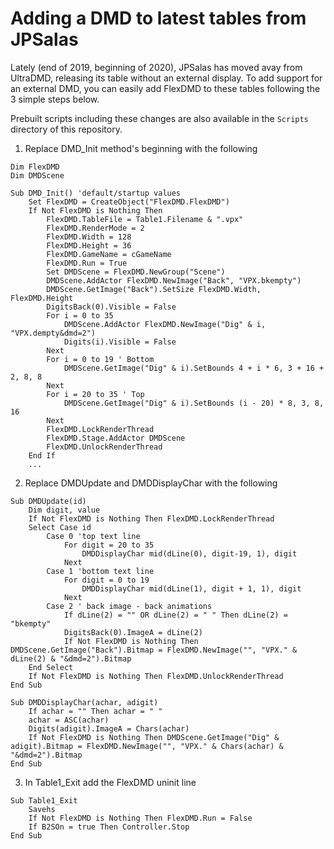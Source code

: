 
# Adding a DMD to latest tables from JPSalas

Lately (end of 2019, beginning of 2020), JPSalas has moved avay from UltraDMD, releasing its table without an external display. To add support for an external DMD, you can easily add FlexDMD to these tables following the 3 simple steps below.

Prebuilt scripts including these changes are also available in the `Scripts` directory of this repository.


1. Replace DMD_Init method's beginning with the following

```vbscript
Dim FlexDMD
Dim DMDScene

Sub DMD_Init() 'default/startup values
	Set FlexDMD = CreateObject("FlexDMD.FlexDMD")
	If Not FlexDMD is Nothing Then
		FlexDMD.TableFile = Table1.Filename & ".vpx"
		FlexDMD.RenderMode = 2
		FlexDMD.Width = 128
		FlexDMD.Height = 36
		FlexDMD.GameName = cGameName
		FlexDMD.Run = True
		Set DMDScene = FlexDMD.NewGroup("Scene")
		DMDScene.AddActor FlexDMD.NewImage("Back", "VPX.bkempty")
		DMDScene.GetImage("Back").SetSize FlexDMD.Width, FlexDMD.Height
		DigitsBack(0).Visible = False
		For i = 0 to 35
			DMDScene.AddActor FlexDMD.NewImage("Dig" & i, "VPX.dempty&dmd=2")
			Digits(i).Visible = False
		Next
		For i = 0 to 19 ' Bottom
			DMDScene.GetImage("Dig" & i).SetBounds 4 + i * 6, 3 + 16 + 2, 8, 8
		Next
		For i = 20 to 35 ' Top
			DMDScene.GetImage("Dig" & i).SetBounds (i - 20) * 8, 3, 8, 16
		Next
		FlexDMD.LockRenderThread
		FlexDMD.Stage.AddActor DMDScene
		FlexDMD.UnlockRenderThread
	End If
	...
```

2. Replace DMDUpdate and DMDDisplayChar with the following

```vbscript
Sub DMDUpdate(id)
    Dim digit, value
    If Not FlexDMD is Nothing Then FlexDMD.LockRenderThread
    Select Case id
        Case 0 'top text line
            For digit = 20 to 35
                DMDDisplayChar mid(dLine(0), digit-19, 1), digit
            Next
        Case 1 'bottom text line
            For digit = 0 to 19
                DMDDisplayChar mid(dLine(1), digit + 1, 1), digit
            Next
        Case 2 ' back image - back animations
            If dLine(2) = "" OR dLine(2) = " " Then dLine(2) = "bkempty"
            DigitsBack(0).ImageA = dLine(2)
            If Not FlexDMD is Nothing Then DMDScene.GetImage("Back").Bitmap = FlexDMD.NewImage("", "VPX." & dLine(2) & "&dmd=2").Bitmap
    End Select
    If Not FlexDMD is Nothing Then FlexDMD.UnlockRenderThread
End Sub

Sub DMDDisplayChar(achar, adigit)
    If achar = "" Then achar = " "
    achar = ASC(achar)
    Digits(adigit).ImageA = Chars(achar)
    If Not FlexDMD is Nothing Then DMDScene.GetImage("Dig" & adigit).Bitmap = FlexDMD.NewImage("", "VPX." & Chars(achar) & "&dmd=2").Bitmap
End Sub
```

3. In Table1_Exit add the FlexDMD uninit line

```vbscript
Sub Table1_Exit
    Savehs
    If Not FlexDMD is Nothing Then FlexDMD.Run = False
    If B2SOn = true Then Controller.Stop
End Sub
```
